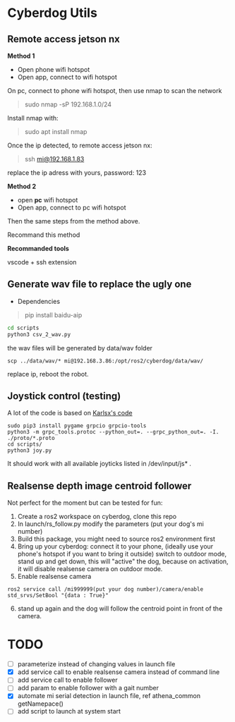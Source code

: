 # Cyberdog Utils

## Remote access jetson nx

**Method 1**

- Open phone wifi hotspot
- Open app, connect to wifi hotspot

On pc, connect to phone wifi hotspot, then use nmap to scan the network
> sudo nmap -sP 192.168.1.0/24

Install nmap with:
> sudo apt install nmap

Once the ip detected, to remote access jetson nx:
> ssh mi@192.168.1.83 

replace the ip adress with yours, password: 123

**Method 2**

- open **pc** wifi hotspot
- Open app, connect to pc wifi hotspot

Then the same steps from the method above. 

Recommand this method


**Recommanded tools**

vscode + ssh extension 

## Generate wav file to replace the ugly one
* Dependencies
> pip install baidu-aip
``` bash
cd scripts
python3 csv_2_wav.py
```
the wav files will be generated by data/wav folder

```
scp ../data/wav/* mi@192.168.3.86:/opt/ros2/cyberdog/data/wav/

```
replace ip, reboot the robot.

## Joystick control (testing)
A lot of the code is based on [Karlsx's code](https://github.com/Karlsx/CyberDog_Ctrl)
```
sudo pip3 install pygame grpcio grpcio-tools
python3 -m grpc_tools.protoc --python_out=. --grpc_python_out=. -I. ./proto/*.proto
cd scripts/
python3 joy.py
```
It should work with all available joyticks listed in /dev/input/js* .

## Realsense depth image centroid follower
Not perfect for the moment but can be tested for fun:
1. Create a ros2 workspace on cyberdog, clone this repo
2. In launch/rs_follow.py modify the parameters (put your dog's mi number)
3. Build this package, you might need to source ros2 environment first
4. Bring up your cyberdog: connect it to your phone, (ideally use your phone's hotspot if you want to bring it outside) switch to outdoor mode, stand up and get down, this will "active" the dog, because on activation, it will disable realsense camera on outdoor mode.
5. Enable realsense camera
```
ros2 service call /mi999999(put your dog number)/camera/enable std_srvs/SetBool "{data : True}"
```
6. stand up again and the dog will follow the centroid point in front of the camera.

# TODO
- [ ] parameterize instead of changing values in launch file
- [x] add service call to enable realsense camera instead of command line
- [ ] add service call to enable follower
- [ ] add param to enable follower with a gait number
- [x] automate mi serial detection in launch file, ref athena_common getNamepace()
- [ ] add script to launch at system start
